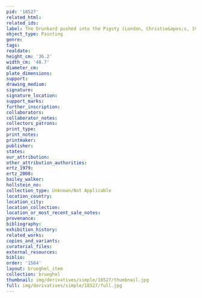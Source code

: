 ```yaml
---
pid: '18527'
related_html: 
related_ids: 
label: The Drunkard pushed into the Pigsty (London, Christie&apos;s, 1990)
object_type: Painting
genre: 
tags: 
realdate: 
height_cm: '36.2'
width_cm: '48.7'
diameter_cm: 
plate_dimensions: 
support: 
drawing_medium: 
signature: 
signature_location: 
support_marks: 
further_inscription: 
collaborators: 
collaborator_notes: 
collectors_patrons: 
print_type: 
print_notes: 
printmaker: 
publisher: 
states: 
our_attribution: 
other_attribution_authorities: 
ertz_1979: 
ertz_2008: 
bailey_walker: 
hollstein_no: 
collection_type: Unknown/Not Applicable
location_country: 
location_city: 
location_collection: 
location_or_most_recent_sale_notes: 
provenance: 
bibliography: 
exhibition_history: 
related_works: 
copies_and_variants: 
curatorial_files: 
external_resources: 
biblio: 
order: '1564'
layout: brueghel_item
collection: brueghel
thumbnail: img/derivatives/simple/18527/thumbnail.jpg
full: img/derivatives/simple/18527/full.jpg
---
```

